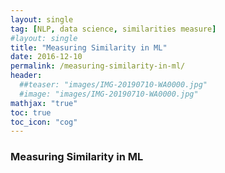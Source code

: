 ```yaml
---
layout: single
tag: [NLP, data science, similarities measure]
#layout: single
title: "Measuring Similarity in ML"
date: 2016-12-10
permalink: /measuring-similarity-in-ml/
header:
  ##teaser: "images/IMG-20190710-WA0000.jpg"
  #image: "images/IMG-20190710-WA0000.jpg"
mathjax: "true"
toc: true
toc_icon: "cog"
---
```


### Measuring Similarity in ML 



